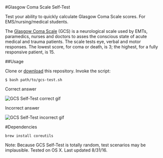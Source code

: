 
#Glasgow Coma Scale Self-Test

Test your ability to quickly calculate Glasgow Coma Scale scores. For EMS/nursing/medical students.

The [Glasgow Coma Scale](https://en.wikipedia.org/wiki/Glasgow_Coma_Scale) (GCS) is a neurological scale used by EMTs, paramedics, nurses and doctors to asses the conscious state of acute medical and trauma patients. The scale tests eye, verbal and motor responses. The lowest score, for coma or death, is 3; the highest, for a fully responsive patient, is 15.

##Usage

Clone or [download](https://github.com/abrahamhyatt/gcs-test/archive/master.zip) this repository. Invoke the script:

`$ bash path/to/gcs-test.sh`

Correct answer

![GCS Self-Test correct gif](https://dl.dropboxusercontent.com/u/11828/gcs/gcs_correct.gif "GCS Self-Test correct")

Incorrect answer

![GCS Self-Test incorrect gif](https://dl.dropboxusercontent.com/u/11828/gcs/gcs_incorrect.gif "GCS Self-Test incorrect")

#Dependencies

`brew install coreutils`

Note: Because GCS Self-Test is totally random, test scenarios may be implausible. Tested on OS X. Last updated 8/31/16.